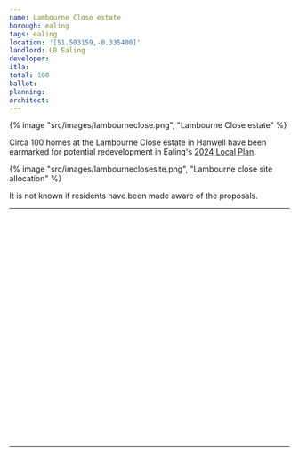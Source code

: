 ```yaml
---
name: Lambourne Close estate
borough: ealing
tags: ealing
location: '[51.503159,-0.335400]'
landlord: LB Ealing
developer:
itla:
total: 100
ballot: 
planning: 
architect: 
---
```

{% image "src/images/lambourneclose.png", "Lambourne Close estate" %}

Circa 100 homes at the Lambourne Close estate in Hanwell have been earmarked for potential redevelopment in Ealing's [2024 Local Plan](https://www.ealing.gov.uk/download/downloads/id/19587/appendix_e_-_results.pdf).

{% image "src/images/lambourneclosesite.png", "Lambourne close site allocation" %}

It is not known if residents have been made aware of the proposals.

---

<!------------THE CODE BELOW RENDERS THE MAP - DO NOT EDIT! ---------------------------->

<div id="map" style="width: 100%; height: 400px;"></div>

<script>
  var map = L.map('map').setView({{ location }}, 13);
  L.tileLayer('https://tile.openstreetmap.org/{z}/{x}/{y}.png', {
  maxZoom: 19,
attribution: '&copy; <a href="http://www.openstreetmap.org/copyright">OpenStreetMap</a>'
}).addTo(map);
var circle = L.circle({{ location }}, {
    color: 'red',
    fillColor: '#f03',
    fillOpacity: 0.5,
    radius: 500
}).addTo(map);
</script>

---